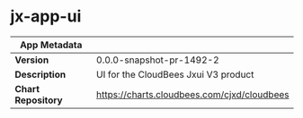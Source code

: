 # jx-app-ui

|App Metadata||
|---|---|
| **Version** | 0.0.0-snapshot-pr-1492-2 |
| **Description** | UI for the CloudBees Jxui V3 product |
| **Chart Repository** | https://charts.cloudbees.com/cjxd/cloudbees |
